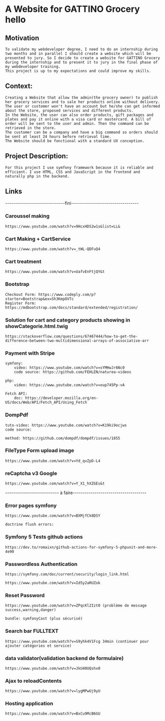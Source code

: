 # A Website for GATTINO Grocery hello

## Motivation

    To validate my webdeveloper degree, I need to do an internship during two months and in parallel I should create a website which will be presented to jury. So I decide to create a website for GATTINO Grocery during the internship and to present it to jury in the final phase of my webdeveloper training.
    This project is up to my expectations and could improve my skills.

## Context:

    Creating a Website that allow the admin(the grocery owner) to publish her grocery services and to sale her products online without delivery.
    The user or customer won't have an account but he/she can get informed about the store, proposed services and different products.
    In the Website, the user can also order products, gift packages and plates and pay it online with a visa card or mastercard. A bill of order will be sent to the user and admin. Then the command can be retrieved in the store. 
    The customer can be a company and have a big command so orders should be sent at least 24 hours before retrieval time.
    The Website should be fonctional with a standard UX conception.

## Project Description:

    For this project I use symfony framework because it is reliable and efficient. I use HTML, CSS and JavaScript in the frontend and naturally php in the backend.




## Links

------------------------------fini----------------------------------
### Caroussel making
    https://www.youtube.com/watch?v=9HcxHDS2w1s&list=LL&
### Cart Making + CartService
    https://www.youtube.com/watch?v=_tWL-QDFuQ4
### Cart treatment
    https://www.youtube.com/watch?v=UafvEnFtjQY&t

### Bootstrap
    Checkout Form: https://www.codeply.com/p?starter=Bootstrap&ex=Sh3KmpOVTc
    Register Form: https://mdbootstrap.com/docs/standard/extended/registration/

### Solution for cart and category products showing in showCategorie.html.twig 
    https://stackoverflow.com/questions/67467444/how-to-get-the-difference-between-two-multidimensional-arrays-of-associative-arr

### Payment with Stripe
    symfony:
        video: https://www.youtube.com/watch?v=sYMHwJr6Nc0 
        code source: https://github.com/FEHLEN/naturea-videos

    php:
        video: https://www.youtube.com/watch?v=oup745Pp-vA
    
    Fetch API:
        doc: https://developer.mozilla.org/en-US/docs/Web/API/Fetch_API/Using_Fetch

### DompPdf
    tuto-video: https://www.youtube.com/watch?v=K19ki9ocjws
    code source: 
    
    method: https://github.com/dompdf/dompdf/issues/1855

### FileType Form upload image
    https://www.youtube.com/watch?v=Yd_qvZpD-L4

### reCaptcha v3 Google
    https://www.youtube.com/watch?v=Y_X1_hXZGEs&t 


--------------------------- à faire-------------------------------------
### Error pages symfony
    https://www.youtube.com/watch?v=BXMjfCk8DSY

    doctrine flush errors:

### Symfony 5 Tests github actions
    https://dev.to/romaixn/github-actions-for-symfony-5-phpunit-and-more-4e90

### Passwordless Authentication
    https://symfony.com/doc/current/security/login_link.html
    
    https://www.youtube.com/watch?v=Id5y2aRUZok

### Reset Password
    https://www.youtube.com/watch?v=ZPqcKl2Izt0 (problème de message success,warning,danger)

    bundle: symfonyCast (plus sécurisé)

### Search bar FULLTEXT
    https://www.youtube.com/watch?v=S9yhk4V1Fcg 34min (continuer pour ajouter catégories et service)

### data validator(validation backend de formulaire)
    https://www.youtube.com/watch?v=JkU40UQshx0


### Ajax to reloadContents
    https://www.youtube.com/watch?v=lygMPwUj9yU   

### Hosting application
    https://www.youtube.com/watch?v=BxCu9McB6GU
